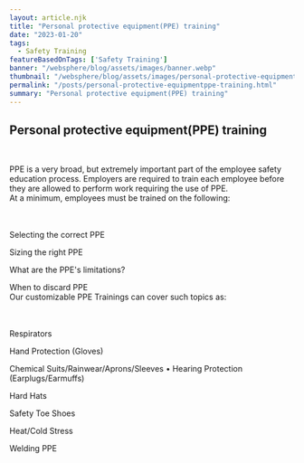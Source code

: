 ```yaml
---
layout: article.njk
title: "Personal protective equipment(PPE) training"
date: "2023-01-20"
tags:
  - Safety Training
featureBasedOnTags: ['Safety Training']
banner: "/websphere/blog/assets/images/banner.webp"
thumbnail: "/websphere/blog/assets/images/personal-protective-equipmentppe-training.webp"
permalink: "/posts/personal-protective-equipmentppe-training.html"
summary: "Personal protective equipment(PPE) training"
---
```


<h2 class="intro">Personal protective equipment(PPE) training</h2>
<br>

PPE is a very broad, but extremely important part of the employee safety education process. Employers are required to train each employee before they are allowed to perform work requiring the use of PPE.
<br>
At a minimum, employees must be trained on the following:

<br><br>
Selecting the correct PPE

Sizing the right PPE

What are the PPE's limitations?

When to discard PPE
<br>
Our customizable PPE Trainings can cover such topics as:

<br><br>
Respirators

Hand Protection (Gloves)

Chemical Suits/Rainwear/Aprons/Sleeves • Hearing Protection (Earplugs/Earmuffs)

Hard Hats

Safety Toe Shoes

Heat/Cold Stress

Welding PPE
<br><br>